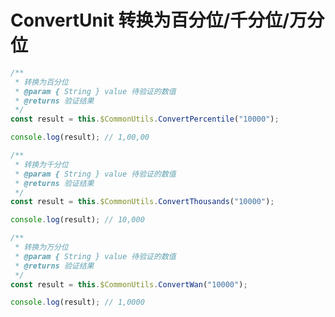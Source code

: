 # ConvertUnit 转换为百分位/千分位/万分位

```javascript
/**
 * 转换为百分位
 * @param { String } value 待验证的数值
 * @returns 验证结果
 */
const result = this.$CommonUtils.ConvertPercentile("10000");

console.log(result); // 1,00,00
```

```javascript
/**
 * 转换为千分位
 * @param { String } value 待验证的数值
 * @returns 验证结果
 */
const result = this.$CommonUtils.ConvertThousands("10000");

console.log(result); // 10,000
```

```javascript
/**
 * 转换为万分位
 * @param { String } value 待验证的数值
 * @returns 验证结果
 */
const result = this.$CommonUtils.ConvertWan("10000");

console.log(result); // 1,0000
```
